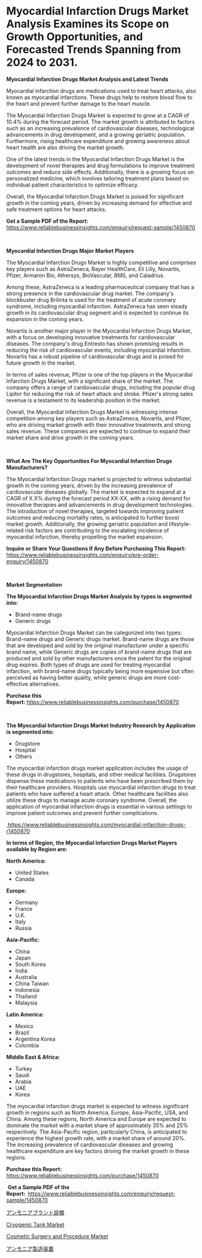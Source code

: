 <p><h1>Myocardial Infarction Drugs Market Analysis Examines its Scope on Growth Opportunities, and Forecasted Trends Spanning from 2024 to 2031.</h1></p><p><strong>Myocardial Infarction Drugs Market Analysis and Latest Trends</strong></p>
<p><p>Myocardial infarction drugs are medications used to treat heart attacks, also known as myocardial infarctions. These drugs help to restore blood flow to the heart and prevent further damage to the heart muscle.</p><p>The Myocardial Infarction Drugs Market is expected to grow at a CAGR of 10.4% during the forecast period. The market growth is attributed to factors such as an increasing prevalence of cardiovascular diseases, technological advancements in drug development, and a growing geriatric population. Furthermore, rising healthcare expenditure and growing awareness about heart health are also driving the market growth.</p><p>One of the latest trends in the Myocardial Infarction Drugs Market is the development of novel therapies and drug formulations to improve treatment outcomes and reduce side effects. Additionally, there is a growing focus on personalized medicine, which involves tailoring treatment plans based on individual patient characteristics to optimize efficacy.</p><p>Overall, the Myocardial Infarction Drugs Market is poised for significant growth in the coming years, driven by increasing demand for effective and safe treatment options for heart attacks.</p></p>
<p><strong>Get a Sample PDF of the Report:&nbsp;</strong> <a href="https://www.reliablebusinessinsights.com/enquiry/request-sample/1450870">https://www.reliablebusinessinsights.com/enquiry/request-sample/1450870</a></p>
<p>&nbsp;</p>
<p><strong>Myocardial Infarction Drugs Major Market Players</strong></p>
<p><p>The Myocardial Infarction Drugs Market is highly competitive and comprises key players such as AstraZeneca, Bayer HealthCare, Eli Lilly, Novartis, Pfizer, Armaron Bio, Athersys, BioVascular, BMS, and Caladrius. </p><p>Among these, AstraZeneca is a leading pharmaceutical company that has a strong presence in the cardiovascular drug market. The company's blockbuster drug Brilinta is used for the treatment of acute coronary syndrome, including myocardial infarction. AstraZeneca has seen steady growth in its cardiovascular drug segment and is expected to continue its expansion in the coming years.</p><p>Novartis is another major player in the Myocardial Infarction Drugs Market, with a focus on developing innovative treatments for cardiovascular diseases. The company's drug Entresto has shown promising results in reducing the risk of cardiovascular events, including myocardial infarction. Novartis has a robust pipeline of cardiovascular drugs and is poised for future growth in the market.</p><p>In terms of sales revenue, Pfizer is one of the top players in the Myocardial Infarction Drugs Market, with a significant share of the market. The company offers a range of cardiovascular drugs, including the popular drug Lipitor for reducing the risk of heart attack and stroke. Pfizer's strong sales revenue is a testament to its leadership position in the market.</p><p>Overall, the Myocardial Infarction Drugs Market is witnessing intense competition among key players such as AstraZeneca, Novartis, and Pfizer, who are driving market growth with their innovative treatments and strong sales revenue. These companies are expected to continue to expand their market share and drive growth in the coming years.</p></p>
<p>&nbsp;</p>
<p><strong>What Are The Key Opportunities For Myocardial Infarction Drugs Manufacturers?</strong></p>
<p><p>The Myocardial Infarction Drugs market is projected to witness substantial growth in the coming years, driven by the increasing prevalence of cardiovascular diseases globally. The market is expected to expand at a CAGR of X.X% during the forecast period XX-XX, with a rising demand for innovative therapies and advancements in drug development technologies. The introduction of novel therapies, targeted towards improving patient outcomes and reducing mortality rates, is anticipated to further boost market growth. Additionally, the growing geriatric population and lifestyle-related risk factors are contributing to the escalating incidence of myocardial infarction, thereby propelling the market expansion.</p></p>
<p><strong>Inquire or Share Your Questions If Any Before Purchasing This Report:</strong> <a href="https://www.reliablebusinessinsights.com/enquiry/pre-order-enquiry/1450870">https://www.reliablebusinessinsights.com/enquiry/pre-order-enquiry/1450870</a></p>
<p>&nbsp;</p>
<p><strong>Market Segmentation</strong></p>
<p><strong>The Myocardial Infarction Drugs Market Analysis by types is segmented into:</strong></p>
<p><ul><li>Brand-name drugs</li><li>Generic drugs</li></ul></p>
<p><p>Myocardial Infarction Drugs Market can be categorized into two types: Brand-name drugs and Generic drugs market. Brand-name drugs are those that are developed and sold by the original manufacturer under a specific brand name, while Generic drugs are copies of brand-name drugs that are produced and sold by other manufacturers once the patent for the original drug expires. Both types of drugs are used for treating myocardial infarction, with brand-name drugs typically being more expensive but often perceived as having better quality, while generic drugs are more cost-effective alternatives.</p></p>
<p><strong>Purchase this Report:&nbsp;</strong><a href="https://www.reliablebusinessinsights.com/purchase/1450870">https://www.reliablebusinessinsights.com/purchase/1450870</a></p>
<p>&nbsp;</p>
<p><strong>The Myocardial Infarction Drugs Market Industry Research by Application is segmented into:</strong></p>
<p><ul><li>Drugstore</li><li>Hospital</li><li>Others</li></ul></p>
<p><p>The myocardial infarction drugs market application includes the usage of these drugs in drugstores, hospitals, and other medical facilities. Drugstores dispense these medications to patients who have been prescribed them by their healthcare providers. Hospitals use myocardial infarction drugs to treat patients who have suffered a heart attack. Other healthcare facilities also utilize these drugs to manage acute coronary syndrome. Overall, the application of myocardial infarction drugs is essential in various settings to improve patient outcomes and prevent further complications.</p></p>
<p><a href="https://www.reliablebusinessinsights.com/myocardial-infarction-drugs-r1450870">&nbsp;https://www.reliablebusinessinsights.com/myocardial-infarction-drugs-r1450870</a></p>
<p><strong>In terms of Region, the Myocardial Infarction Drugs Market Players available by Region are:</strong></p>
<p>
    <p> <strong> North America: </strong>
        <ul>
            <li>United States</li>
            <li>Canada</li>
        </ul>
        </p> 
    <p> <strong> Europe: </strong>
        <ul>
            <li>Germany</li>
            <li>France</li>
            <li>U.K.</li>
            <li>Italy</li>
            <li>Russia</li>
        </ul>
        </p> 
    <p> <strong> Asia-Pacific: </strong>
        <ul>
            <li>China</li>
            <li>Japan</li>
            <li>South Korea</li>
            <li>India</li>
            <li>Australia</li>
            <li>China Taiwan</li>
            <li>Indonesia</li>
            <li>Thailand</li>
            <li>Malaysia</li>
        </ul>
        </p> 
    <p> <strong> Latin America: </strong>
        <ul>
            <li>Mexico</li>
            <li>Brazil</li>
            <li>Argentina Korea</li>
            <li>Colombia</li>
        </ul>
        </p> 
    <p> <strong> Middle East & Africa: </strong>
        <ul>
            <li>Turkey</li>
            <li>Saudi</li>
            <li>Arabia</li>
            <li>UAE</li>
            <li>Korea</li>
        </ul>
    </p>
    </p>
<p><p>The myocardial infarction drugs market is expected to witness significant growth in regions such as North America, Europe, Asia-Pacific, USA, and China. Among these regions, North America and Europe are expected to dominate the market with a market share of approximately 35% and 25% respectively. The Asia-Pacific region, particularly China, is anticipated to experience the highest growth rate, with a market share of around 20%. The increasing prevalence of cardiovascular diseases and growing healthcare expenditure are key factors driving the market growth in these regions.</p></p>
<p><strong>Purchase this Report: </strong><a href="https://www.reliablebusinessinsights.com/purchase/1450870">https://www.reliablebusinessinsights.com/purchase/1450870</a></p>
<p>&nbsp;<strong>Get a Sample PDF of the Report:&nbsp;&nbsp;</strong><a href="https://www.reliablebusinessinsights.com/enquiry/request-sample/1450870">https://www.reliablebusinessinsights.com/enquiry/request-sample/1450870</a></p>
<p><strong></strong></p>
<p><p><a href="https://github.com/marbadji/Market-Research-Report-List-2/blob/main/7170800177913.md">アンモニアプラント設備</a></p><p><a href="https://github.com/HenrietteMills1/Market-Research-Report-List-1/blob/main/cryogenic-tank-market.md">Cryogenic Tank Market</a></p><p><a href="https://github.com/marthawweekle/Market-Research-Report-List-2/blob/main/cosmetic-surgery-and-procedure-market.md">Cosmetic Surgery and Procedure Market</a></p><p><a href="https://github.com/ddwcuskozol07187/Market-Research-Report-List-3/blob/main/7826726177912.md">アンモニア製造装置</a></p></p>